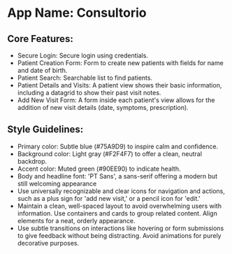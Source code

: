 # **App Name**: Consultorio

## Core Features:

- Secure Login: Secure login using credentials.
- Patient Creation Form: Form to create new patients with fields for name and date of birth.
- Patient Search: Searchable list to find patients.
- Patient Details and Visits: A patient view shows their basic information, including a datagrid to show their past visit notes.
- Add New Visit Form: A form inside each patient's view allows for the addition of new visit details (date, symptoms, prescription).

## Style Guidelines:

- Primary color: Subtle blue (#75A9D9) to inspire calm and confidence.
- Background color: Light gray (#F2F4F7) to offer a clean, neutral backdrop.
- Accent color: Muted green (#90EE90) to indicate health.
- Body and headline font: 'PT Sans', a sans-serif offering a modern but still welcoming appearance
- Use universally recognizable and clear icons for navigation and actions, such as a plus sign for 'add new visit,' or a pencil icon for 'edit.'
- Maintain a clean, well-spaced layout to avoid overwhelming users with information. Use containers and cards to group related content. Align elements for a neat, orderly appearance.
- Use subtle transitions on interactions like hovering or form submissions to give feedback without being distracting. Avoid animations for purely decorative purposes.